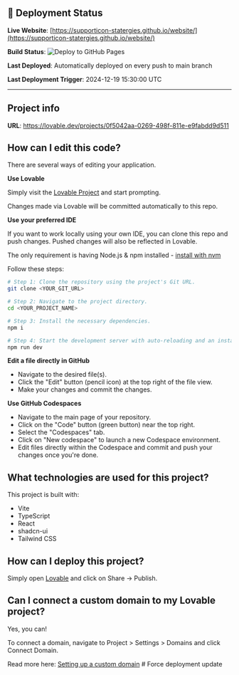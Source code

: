 

## 🚀 Deployment Status

**Live Website**: [https://supporticon-statergies.github.io/website/](https://supporticon-statergies.github.io/website/)

**Build Status**: ![Deploy to GitHub Pages](https://github.com/supporticon-statergies/website/workflows/Deploy%20to%20GitHub%20Pages/badge.svg)

**Last Deployed**: Automatically deployed on every push to main branch

**Last Deployment Trigger**: 2024-12-19 15:30:00 UTC

---

## Project info

**URL**: https://lovable.dev/projects/0f5042aa-0269-498f-811e-e9fabdd9d511

## How can I edit this code?

There are several ways of editing your application.

**Use Lovable**

Simply visit the [Lovable Project](https://lovable.dev/projects/0f5042aa-0269-498f-811e-e9fabdd9d511) and start prompting.

Changes made via Lovable will be committed automatically to this repo.

**Use your preferred IDE**

If you want to work locally using your own IDE, you can clone this repo and push changes. Pushed changes will also be reflected in Lovable.

The only requirement is having Node.js & npm installed - [install with nvm](https://github.com/nvm-sh/nvm#installing-and-updating)

Follow these steps:

```sh
# Step 1: Clone the repository using the project's Git URL.
git clone <YOUR_GIT_URL>

# Step 2: Navigate to the project directory.
cd <YOUR_PROJECT_NAME>

# Step 3: Install the necessary dependencies.
npm i

# Step 4: Start the development server with auto-reloading and an instant preview.
npm run dev
```

**Edit a file directly in GitHub**

- Navigate to the desired file(s).
- Click the "Edit" button (pencil icon) at the top right of the file view.
- Make your changes and commit the changes.

**Use GitHub Codespaces**

- Navigate to the main page of your repository.
- Click on the "Code" button (green button) near the top right.
- Select the "Codespaces" tab.
- Click on "New codespace" to launch a new Codespace environment.
- Edit files directly within the Codespace and commit and push your changes once you're done.

## What technologies are used for this project?

This project is built with:

- Vite
- TypeScript
- React
- shadcn-ui
- Tailwind CSS

## How can I deploy this project?

Simply open [Lovable](https://lovable.dev/projects/0f5042aa-0269-498f-811e-e9fabdd9d511) and click on Share -> Publish.

## Can I connect a custom domain to my Lovable project?

Yes, you can!

To connect a domain, navigate to Project > Settings > Domains and click Connect Domain.

Read more here: [Setting up a custom domain](https://docs.lovable.dev/tips-tricks/custom-domain#step-by-step-guide)
#   F o r c e   d e p l o y m e n t   u p d a t e 
 
 